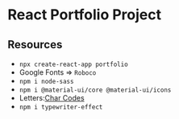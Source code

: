 # React Portfolio Project

## Resources

- `npx create-react-app portfolio`
- Google Fonts => `Roboco`
- `npm i node-sass`
- `npm i @material-ui/core @material-ui/icons`
- Letters:[Char Codes](https://www.toptal.com/designers/htmlarrows/letters/)
- `npm i typewriter-effect`
